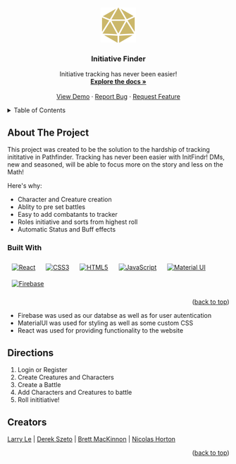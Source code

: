 <a name="readme-top"></a>

<!-- PROJECT LOGO -->
<br />
<div align="center">
  <a href="https://initfindr.onrender.com">
    <img src="./public/Images/d20dice.png" alt="Logo" width="80" height="80">
  </a>


  <h3 align="center">Initiative Finder</h3>

  <p align="center">
    Initiative tracking has never been easier!
    <br />
    <a href="https://github.com/Nic-Horton/initiative-finder"><strong>Explore the docs »</strong></a>
    <br />
    <br />
    <a href="https://initfindr.onrender.com">View Demo</a>
    ·
    <a href="https://github.com/Nic-Horton/initiative-finder/issues">Report Bug</a>
    ·
    <a href="https://github.com/Nic-Horton/initiative-finder/issues">Request Feature</a>
  </p>
</div>



<!-- TABLE OF CONTENTS -->
<details>
  <summary>Table of Contents</summary>
  <ol>
    <li>
      <a href="#about-the-project">About The Project</a>
      <ul>
        <li><a href="#built-with">Built With</a></li>
      </ul>
    </li>
    <li><a href="#directions">Directions</a></li>
    <li><a href="#acknowledgments">Creators</a></li>
  </ol>
</details>



<!-- ABOUT THE PROJECT -->
## About The Project
<a name="about-the-project"></a>

This project was created to be the solution to the hardship of tracking inititative in Pathfinder.
Tracking has never been easier with InitFindr! DMs, new and seasoned, will be able to focus more on the story and less on the Math!

Here's why:
* Character and Creature creation
* Ablity to pre set battles
* Easy to add combatants to tracker
* Roles initiative and sorts from highest roll
* Automatic Status and Buff effects


### Built With
<a name="built-with"></a>

<div align="left">  
<a href="https://reactjs.org/" target="_blank"><img style="margin: 10px" src="https://profilinator.rishav.dev/skills-assets/react-original-wordmark.svg" alt="React" height="50" /></a>  
<a href="https://www.w3schools.com/css/" target="_blank"><img style="margin: 10px" src="https://profilinator.rishav.dev/skills-assets/css3-original-wordmark.svg" alt="CSS3" height="50" /></a>  
<a href="https://en.wikipedia.org/wiki/HTML5" target="_blank"><img style="margin: 10px" src="https://profilinator.rishav.dev/skills-assets/html5-original-wordmark.svg" alt="HTML5" height="50" /></a>  
<a href="https://www.javascript.com/" target="_blank"><img style="margin: 10px" src="https://profilinator.rishav.dev/skills-assets/javascript-original.svg" alt="JavaScript" height="50" /></a>  
<a href="https://mui.com/" target="_blank"><img style="margin: 10px" src="https://profilinator.rishav.dev/skills-assets/mui.png" alt="Material UI" height="50" /></a>  
<a href="https://firebase.google.com/" target="_blank"><img style="margin: 10px" src="https://profilinator.rishav.dev/skills-assets/firebase.png" alt="Firebase" height="50" /></a>  
</div>
<p align="right">(<a href="#readme-top">back to top</a>)</p>

* Firebase was used as our databse as well as for user autentication
* MaterialUI was used for styling as well as some custom CSS
* React was used for providing functionality to the website


<!-- Directions -->
## Directions
<a name="directions"></a>

1. Login or Register
2. Create Creatures and Characters
3. Create a Battle
4. Add Characters and Creatures to battle
5. Roll inititiative!


<!-- ACKNOWLEDGMENTS -->
## Creators
<a name="acknowledgments"></a>

<div align="left">
<p align="left">
<a href="https://github.com/lelarry26" target="_blank">Larry Le</a>  |
<a href="https://github.com/MidnightMicro" target="_blank">Derek Szeto</a>  |
<a href="https://github.com/JudgeBreaded" target="_blank">Brett MacKinnon</a> |
<a href="https://github.com/Nic-Horton" target="_blank">Nicolas Horton</a> 
</p>
</div>

<p align="right">(<a href="#readme-top">back to top</a>)</p>

